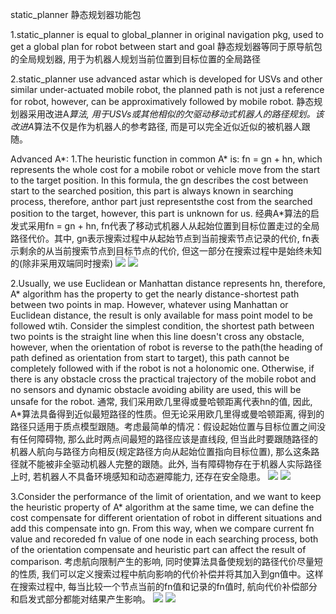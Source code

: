 static_planner
静态规划器功能包

1.static_planner is equal to global_planner in original navigation pkg, used to get a global plan for robot between start and goal
  静态规划器等同于原导航包的全局规划器, 用于为机器人规划当前位置到目标位置的全局路径

2.static_planner use advanced astar which is developed for USVs and other similar under-actuated mobile robot, the planned path is not just a reference for robot, however, can be approximatively followed by mobile robot.
  静态规划器采用改进A*算法, 用于USVs或其他相似的欠驱动移动式机器人的路径规划。该改进A*算法不仅是作为机器人的参考路径, 而是可以完全近似近似的被机器人跟随。
  
Advanced A*:
1.The heuristic function in common A* is: fn = gn + hn, which represents the whole cost for a mobile robot or vehicle move from the start to the target position. In this formula, the gn describes the cost between start to the searched position, this part is always known in searching process, therefore, anthor part just representsthe cost from the searched position to the target, however, this part is unknown for us. 
  经典A*算法的启发式采用fn = gn + hn, fn代表了移动式机器人从起始位置到目标位置走过的全局路径代价。其中, gn表示搜索过程中从起始节点到当前搜索节点记录的代价, fn表示剩余的从当前搜索节点到目标节点的代价, 但这一部分在搜索过程中是始终未知的(除非采用双端同时搜索)
![](https://github.com/wangzhao9562/usv_navigation/blob/master/static_planner/assets/formular.png)
![](https://github.com/wangzhao9562/usv_navigation/blob/master/static_planner/assets/common.png)

2.Usually, we use Euclidean or Manhattan distance represents hn, therefore, A* algorithm has the property to get the nearly distance-shortest path between two points in map. However, whatever using Manhattan or Euclidean distance, the result is only available for mass point model to be followed wtih. Consider the simplest condition, the shortest path between two points is the straight line when this line doesn't cross any obstacle, however, when the orientation of robot is reverse to the path(the heading of path defined as orientation from start to target), this path cannot be completely followed with if the robot is not a holonomic one. Otherwise, if there is any obstacle cross the practical trajectory of the mobile robot and no sensors and dynamic obstacle avoiding ability are used, this will be unsafe for the robot. 
  通常, 我们采用欧几里得或曼哈顿距离代表hn的值, 因此, A*算法具备得到近似最短路径的性质。但无论采用欧几里得或曼哈顿距离, 得到的路径只适用于质点模型跟随。考虑最简单的情况：假设起始位置与目标位置之间没有任何障碍物, 那么此时两点间最短的路径应该是直线段, 但当此时要跟随路径的机器人航向与路径方向相反(规定路径方向从起始位置指向目标位置), 那么这条路径就不能被非全驱动机器人完整的跟随。此外, 当有障碍物存在于机器人实际路径上时, 若机器人不具备环境感知和动态避障能力, 还存在安全隐患。
![](https://github.com/wangzhao9562/usv_navigation/blob/master/static_planner/assets/prob1.png)
![](https://github.com/wangzhao9562/usv_navigation/blob/master/static_planner/assets/prob2.png)

3.Consider the performance of the limit of orientation, and we want to keep the heuristic property of A* algorithm at the same time, we can define the cost compensate for different orientation of robot in different situations and add this compensate into gn. From this way, when we compare current fn value and recoreded fn value of one node in each searching process, both of the orientation compensate and heuristic part can affect the result of comparison.
  考虑航向限制产生的影响, 同时使算法具备使规划的路径代价尽量短的性质, 我们可以定义搜索过程中航向影响的代价补偿并将其加入到gn值中。这样在搜索过程中, 每当比较一个节点当前的fn值和记录的fn值时, 航向代价补偿部分和启发式部分都能对结果产生影响。
![](https://github.com/wangzhao9562/usv_navigation/blob/master/static_planner/assets/pic1.png)
![](https://github.com/wangzhao9562/usv_navigation/blob/master/static_planner/assets/pic2.png) 